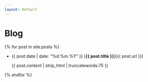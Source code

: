 ```yaml
---
layout: default
---
```


# Blog

{% for post in site.posts %}
- {{ post.date | date: "%d.%m.%Y" }} [**{{ post.title }}**]({{ post.url }})

  {{ post.content | strip_html | truncatewords:75 }}

{% endfor %}